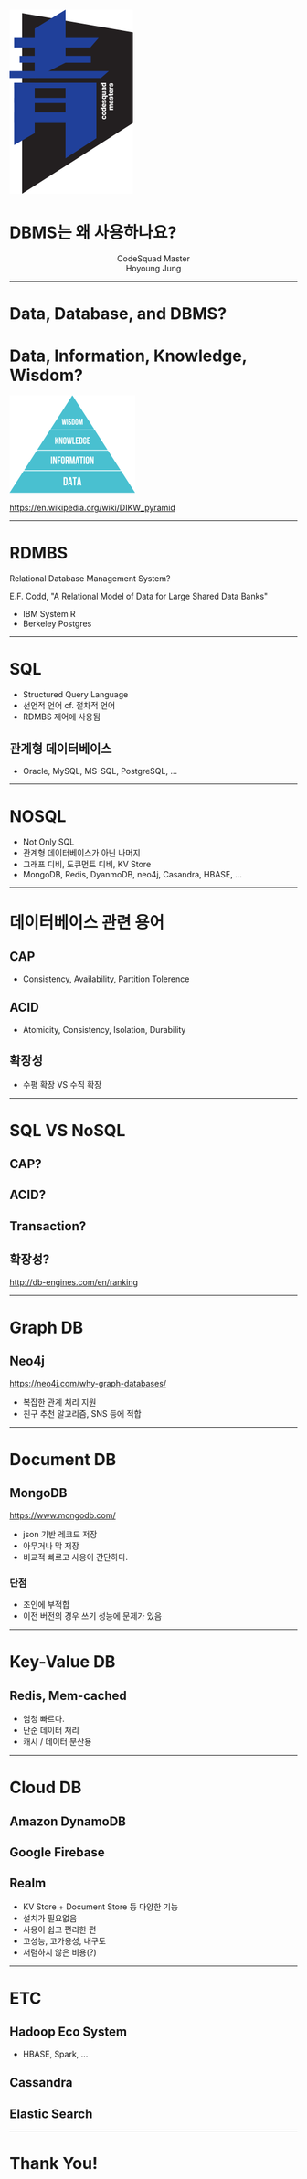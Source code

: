 # ![80%](images/img_blue.png) 
# DBMS는 왜 사용하나요?
<p align='center'>
CodeSquad Master <br>
Hoyoung Jung
</p>

---
<!-- page_number: true -->
# Data, Database, and DBMS?

# Data, Information, Knowledge, Wisdom?

![DIKW](images/dikw.png)

https://en.wikipedia.org/wiki/DIKW_pyramid

---
<!-- page_number: true -->
# RDMBS
Relational Database Management System?

E.F. Codd, "A Relational Model of Data for Large Shared Data Banks"
- IBM System R 
- Berkeley Postgres

---
<!-- page_number: true -->
# SQL
- Structured Query Language 
- 선언적 언어 cf. 절차적 언어
- RDMBS 제어에 사용됨

## 관계형 데이터베이스 
- Oracle, MySQL, MS-SQL, PostgreSQL, ...

---
<!-- paœge_number: true -->
# NOSQL
- Not Only SQL
- 관계형 데이터베이스가 아닌 나머지
- 그래프 디비, 도큐먼트 디비, KV Store
- MongoDB, Redis, DyanmoDB, neo4j, Casandra, HBASE, ...

---
<!-- paœge_number: true -->
# 데이터베이스 관련 용어
## CAP
- Consistency, Availability, Partition Tolerence
## ACID
- Atomicity, Consistency, Isolation, Durability
## 확장성
- 수평 확장 VS 수직 확장 

---
<!-- paœge_number: true -->
# SQL VS NoSQL
## CAP?
## ACID?
## Transaction?
## 확장성?
http://db-engines.com/en/ranking


---
<!-- paœge_number: true -->
# Graph DB  
## Neo4j
https://neo4j.com/why-graph-databases/

- 복잡한 관계 처리 지원
- 친구 추천 알고리즘, SNS 등에 적합

---
<!-- paœge_number: true -->
# Document DB
## MongoDB
https://www.mongodb.com/
- json 기반 레코드 저장
- 아무거나 막 저장
- 비교적 빠르고 사용이 간단하다.

### 단점 
- 조인에 부적합
- 이전 버전의 경우 쓰기 성능에 문제가 있음

---
<!-- paœge_number: true -->
# Key-Value DB 
## Redis, Mem-cached
- 엄청 빠르다.
- 단순 데이터 처리
- 캐시 / 데이터 분산용 

---
<!-- paœge_number: true -->
# Cloud DB
## Amazon DynamoDB
## Google Firebase
## Realm

- KV Store + Document Store 등 다양한 기능
- 설치가 필요없음
- 사용이 쉽고 편리한 편
- 고성능, 고가용성, 내구도 
- 저렴하지 않은 비용(?)

---
<!-- paœge_number: true -->
# ETC
## Hadoop Eco System 
 - HBASE, Spark, ...
## Cassandra
## Elastic Search 

---
# Thank You!

